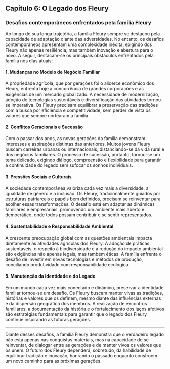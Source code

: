 
## Capítulo 6: O Legado dos Fleury

### Desafios contemporâneos enfrentados pela família Fleury

Ao longo de sua longa trajetória, a família Fleury sempre se destacou pela capacidade de adaptação diante das adversidades. No entanto, os desafios contemporâneos apresentam uma complexidade inédita, exigindo dos Fleury não apenas resiliência, mas também inovação e abertura para o novo. A seguir, destacam-se os principais obstáculos enfrentados pela família nos dias atuais:

#### 1. **Mudanças no Modelo de Negócio Familiar**

A propriedade agrícola, que por gerações foi o alicerce econômico dos Fleury, enfrenta hoje a concorrência de grandes corporações e as exigências de um mercado globalizado. A necessidade de modernização, adoção de tecnologias sustentáveis e diversificação das atividades tornou-se imperativa. Os Fleury precisam equilibrar a preservação das tradições com a busca por eficiência e competitividade, sem perder de vista os valores que sempre nortearam a família.

#### 2. **Conflitos Geracionais e Sucessão**

Com o passar dos anos, as novas gerações da família demonstram interesses e aspirações distintas das anteriores. Muitos jovens Fleury buscam carreiras urbanas ou internacionais, distanciando-se da vida rural e dos negócios familiares. O processo de sucessão, portanto, tornou-se um tema delicado, exigindo diálogo, compreensão e flexibilidade para garantir a continuidade do legado sem sufocar os sonhos individuais.

#### 3. **Pressões Sociais e Culturais**

A sociedade contemporânea valoriza cada vez mais a diversidade, a igualdade de gênero e a inclusão. Os Fleury, tradicionalmente guiados por estruturas patriarcais e papéis bem definidos, precisam se reinventar para acolher essas transformações. O desafio está em adaptar as dinâmicas familiares e empresariais, promovendo um ambiente mais aberto e democrático, onde todos possam contribuir e se sentir representados.

#### 4. **Sustentabilidade e Responsabilidade Ambiental**

A crescente preocupação global com as questões ambientais impacta diretamente as atividades agrícolas dos Fleury. A adoção de práticas sustentáveis, o respeito à biodiversidade e a redução do impacto ambiental são exigências não apenas legais, mas também éticas. A família enfrenta o desafio de investir em novas tecnologias e métodos de produção, conciliando produtividade com responsabilidade ecológica.

#### 5. **Manutenção da Identidade e do Legado**

Em um mundo cada vez mais conectado e dinâmico, preservar a identidade familiar tornou-se um desafio. Os Fleury buscam manter vivas as tradições, histórias e valores que os definem, mesmo diante das influências externas e da dispersão geográfica dos membros. A realização de encontros familiares, a documentação da história e o fortalecimento dos laços afetivos são estratégias fundamentais para garantir que o legado dos Fleury continue inspirando as futuras gerações.

---

Diante desses desafios, a família Fleury demonstra que o verdadeiro legado não está apenas nas conquistas materiais, mas na capacidade de se reinventar, de dialogar entre as gerações e de manter vivos os valores que os unem. O futuro dos Fleury dependerá, sobretudo, da habilidade de equilibrar tradição e inovação, honrando o passado enquanto constroem um novo caminho para as próximas gerações.
```
